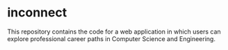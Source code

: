 # inconnect
This repository contains the code for a web application in which users can explore professional career paths in Computer Science and Engineering.
